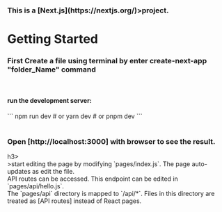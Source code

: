<h3>This is a <strong>[Next.js](https://nextjs.org/)</strong>>project.</h3>

<h1> Getting Started</h1>
<h3>First Create a file using terminal by enter <strong>create-next-app "folder_Name"</strong> command</h3>
<br>
<h4>run the development server:</h4>
```
npm run dev
# or
yarn dev
# or
pnpm dev
```
<br><br>
<h3>Open <strong>[http://localhost:3000]</strong> with browser to see the result.</h3>h3>
<br>
>start editing the page by modifying `pages/index.js`. The page auto-updates as edit the file.
<br>
API routes can be accessed. This endpoint can be edited in `pages/api/hello.js`.
<br>
The `pages/api` directory is mapped to `/api/*`. Files in this directory are treated as [API routes] instead of React pages.
<br>



 
 
